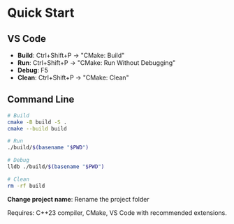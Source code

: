 # Quick Start

## VS Code
- **Build**: Ctrl+Shift+P → "CMake: Build"
- **Run**: Ctrl+Shift+P → "CMake: Run Without Debugging"  
- **Debug**: F5
- **Clean**: Ctrl+Shift+P → "CMake: Clean"

## Command Line
```bash
# Build
cmake -B build -S .
cmake --build build

# Run
./build/$(basename "$PWD")

# Debug
lldb ./build/$(basename "$PWD")

# Clean
rm -rf build
```

**Change project name**: Rename the project folder

Requires: C++23 compiler, CMake, VS Code with recommended extensions.